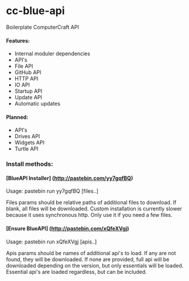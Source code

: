 # cc-blue-api
Boilerplate ComputerCraft API

#### Features:
- Internal moduler dependencies
- API's
 - File API
 - GitHub API
 - HTTP API
 - IO API
 - Startup API
 - Update API
- Automatic updates

#### Planned:
- API's
 - Drives API
 - Widgets API
 - Turtle API


### Install methods:


#### [BlueAPI Installer] (http://pastebin.com/yy7gqfBQ)

Usage:
pastebin run yy7gqfBQ [files..]

Files params should be relative paths of additional files to download.
If blank, all files will be downloaded.
Custom installation is currently slower because it uses synchronous http. Only use it if you need a few files.


#### [Ensure BlueAPI] (http://pastebin.com/xQfeXVgj)

Usage:
pastebin run xQfeXVgj [apis..]

Apis params should be names of additional api's to load.
If any are not found, they will be downloaded.
If none are provided, full api will be downloaded depending on the version, but only essentials will be loaded.
Essential api's are loaded regardless, but can be included.
